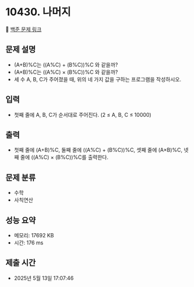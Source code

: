 # 10430. 나머지
🔗 [백준 문제 링크](https://www.acmicpc.net/problem/10430)

## 문제 설명
- (A+B)%C는 ((A%C) + (B%C))%C 와 같을까? 
- (A×B)%C는 ((A%C) × (B%C))%C 와 같을까?
- 세 수 A, B, C가 주어졌을 때, 위의 네 가지 값을 구하는 프로그램을 작성하시오.
## 입력
- 첫째 줄에 A, B, C가 순서대로 주어진다. (2 ≤ A, B, C ≤ 10000)
## 출력
- 첫째 줄에 (A+B)%C, 둘째 줄에 ((A%C) + (B%C))%C, 셋째 줄에 (A×B)%C, 넷째 줄에 ((A%C) × (B%C))%C를 출력한다.
## 문제 분류
- 수학
- 사칙연산
## 성능 요약
- 메모리: 17692 KB
- 시간: 176 ms
## 제출 시간
- 2025년 5월 13일 17:07:46